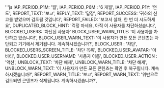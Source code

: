 '''js
  IAP_PERIOD_P1M: '월',
  IAP_PERIOD_P6M : '6 개월',
  IAP_PERIOD_P1Y: '연도',
  REPORT_TEXT: '보고',
  REPLY_TEXT: '답장',
  REPORT_SUCCESS: '귀하의 신고를 받았으며 검토될 것입니다',
  REPORT_FAILED: '보고서 실패, 한 번 더 시도하세요',
  DUPLICATED_BLOCK_HINT: '걱정 마세요, 아직 이 사용자를 차단하셨습니다',
  BLOCKED_USERS: '차단된 사용자'
  BLOCK_USER_WARN_TITLE: '이 사용자를 차단하고 있습니다!',
  BLOCK_USER_WARN_TEXT: '이 사용자가 만든 모든 콘텐츠는 차단되고 기기에서 제거됩니다. 계속하시겠습니까?',
  BLOCK_USER : '차단',
  BLOCKED_USERS_SCREEN_TITLE: '차단 목록',
  BLOCKED_USER_AVATAR: '아바타',
  BLOCKED_USER_USERNAME: '사용자 이름',
  BLOCKED_USER_ACTION : '액션',
  UNBLOCK_TEXT: '차단 해제',
  UNBLOCK_WARN_TITLE: '차단 해제',
  UNBLOCK_WARN_TEXT: '이 사용자가 만든 모든 콘텐츠는 확인 후 복구됩니다. 계속하시겠습니까?',
  REPORT_WARN_TITLE: '보고',
  REPORT_WARN_TEXT: '위반으로 검토되면 콘텐츠가 삭제됩니다. 계속하시겠습니까?',

```
